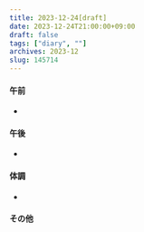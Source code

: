 ```yaml
---
title: 2023-12-24[draft]
date: 2023-12-24T21:00:00+09:00
draft: false
tags: ["diary", ""]
archives: 2023-12
slug: 145714
---
```

#### 午前
- 
#### 午後
- 
#### 体調
- 
#### その他